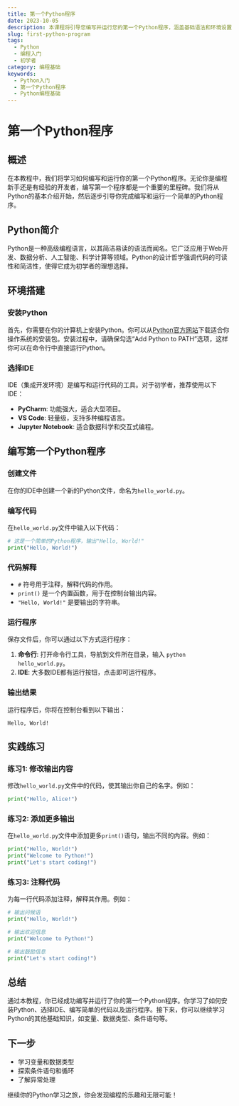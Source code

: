 ```yaml
---
title: 第一个Python程序
date: 2023-10-05
description: 本课程将引导您编写并运行您的第一个Python程序，涵盖基础语法和环境设置。
slug: first-python-program
tags:
  - Python
  - 编程入门
  - 初学者
category: 编程基础
keywords:
  - Python入门
  - 第一个Python程序
  - Python编程基础
---
```


# 第一个Python程序

## 概述

在本教程中，我们将学习如何编写和运行你的第一个Python程序。无论你是编程新手还是有经验的开发者，编写第一个程序都是一个重要的里程碑。我们将从Python的基本介绍开始，然后逐步引导你完成编写和运行一个简单的Python程序。

## Python简介

Python是一种高级编程语言，以其简洁易读的语法而闻名。它广泛应用于Web开发、数据分析、人工智能、科学计算等领域。Python的设计哲学强调代码的可读性和简洁性，使得它成为初学者的理想选择。

## 环境搭建

### 安装Python

首先，你需要在你的计算机上安装Python。你可以从[Python官方网站](https://www.python.org/)下载适合你操作系统的安装包。安装过程中，请确保勾选“Add Python to PATH”选项，这样你可以在命令行中直接运行Python。

### 选择IDE

IDE（集成开发环境）是编写和运行代码的工具。对于初学者，推荐使用以下IDE：

- **PyCharm**: 功能强大，适合大型项目。
- **VS Code**: 轻量级，支持多种编程语言。
- **Jupyter Notebook**: 适合数据科学和交互式编程。

## 编写第一个Python程序

### 创建文件

在你的IDE中创建一个新的Python文件，命名为`hello_world.py`。

### 编写代码

在`hello_world.py`文件中输入以下代码：

```python
# 这是一个简单的Python程序，输出"Hello, World!"
print("Hello, World!")
```

### 代码解释

- `#` 符号用于注释，解释代码的作用。
- `print()` 是一个内置函数，用于在控制台输出内容。
- `"Hello, World!"` 是要输出的字符串。

### 运行程序

保存文件后，你可以通过以下方式运行程序：

1. **命令行**: 打开命令行工具，导航到文件所在目录，输入 `python hello_world.py`。
2. **IDE**: 大多数IDE都有运行按钮，点击即可运行程序。

### 输出结果

运行程序后，你将在控制台看到以下输出：

```
Hello, World!
```

## 实践练习

### 练习1: 修改输出内容

修改`hello_world.py`文件中的代码，使其输出你自己的名字。例如：

```python
print("Hello, Alice!")
```

### 练习2: 添加更多输出

在`hello_world.py`文件中添加更多`print()`语句，输出不同的内容。例如：

```python
print("Hello, World!")
print("Welcome to Python!")
print("Let's start coding!")
```

### 练习3: 注释代码

为每一行代码添加注释，解释其作用。例如：

```python
# 输出问候语
print("Hello, World!")

# 输出欢迎信息
print("Welcome to Python!")

# 输出鼓励信息
print("Let's start coding!")
```

## 总结

通过本教程，你已经成功编写并运行了你的第一个Python程序。你学习了如何安装Python、选择IDE、编写简单的代码以及运行程序。接下来，你可以继续学习Python的其他基础知识，如变量、数据类型、条件语句等。

## 下一步

- 学习变量和数据类型
- 探索条件语句和循环
- 了解异常处理

继续你的Python学习之旅，你会发现编程的乐趣和无限可能！
